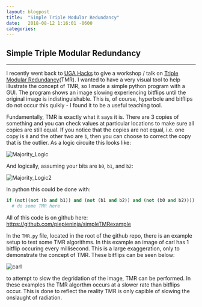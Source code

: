 ```yaml
---
layout: blogpost
title:  "Simple Triple Modular Redundancy"
date:   2018-08-12 1:16:01 -0600
categories:
---
```


<h2>Simple Triple Modular Redundancy</h2>

---

I recently went back to [UGA Hacks](https://ugahacks.com) to give a workshop / talk
on [Triple Modular Redundancy](https://en.wikipedia.org/wiki/Triple_modular_redundancy)(TMR).
I wanted to have a very visual tool to help illustrate the concept of TMR, so I made a simple
python program with a GUI. The program shows an image slowing experiencing bitflips until the
original image is indistinguishable. This is, of course, hyperbole and bitflips do not occur
this quikly - I found it to be a useful teaching tool.

Fundamentally, TMR is exactly what it says it is. There are 3 copies of something and you can check values at particular locations to make sure all copies are still equal. If you notice that the copies are not equal, i.e. one copy is `0` and the other two are `1`, then you can choose to correct the copy that is the outlier. As a logic circuite this looks like:

![Majority_Logic](https://github.com/piepieninja/simpleTMRexample/blob/master/img/Majority_Logic.png)

And logically, assuming your bits are `b0`, `b1`, and `b2`:

![Majority_Logic2](https://github.com/piepieninja/simpleTMRexample/blob/master/img/Majority_Logic2.png)

In python this could be done with:

```python
if (not((not (b and b1)) and (not (b1 and b2)) and (not (b0 and b2)))):
  # do some TMR here
```

All of this code is on github here: https://github.com/piepieninja/simpleTMRexample

In the `TMR.py` file, located in the root of the github repo, there is an example setup to test some TMR algorithms. In this example an image of carl has 1 bitflip occuring every millisecond. This is a large exaggeration, only to demonstrate the concept of TMR. These bitflips can be seen below:

![carl](https://github.com/piepieninja/simpleTMRexample/blob/master/img/animation.gif)

to attempt to slow the degridation of the image, TMR can be performed. In these examples the TMR algorthm occurs at a slower rate than bitflips occur. This is done to reflect the reality TMR is only capible of slowing the onslaught of radiation.
